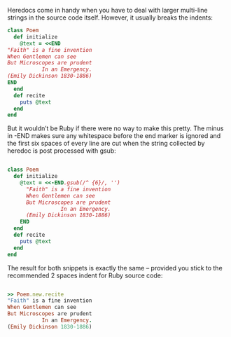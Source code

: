 Heredocs come in handy when you have to deal with larger multi-line strings in the source code itself. However, it usually breaks the indents:

```ruby
class Poem
  def initialize
    @text = <<END
"Faith" is a fine invention
When Gentlemen can see
But Microscopes are prudent
           In an Emergency.
(Emily Dickinson 1830-1886)
END
  end
  def recite
    puts @text
  end
end
```

But it wouldn’t be Ruby if there were no way to make this pretty. 
The minus in -END makes sure any whitespace before the end marker is ignored
and the first six spaces of every line are cut when the string collected
by heredoc is post processed with gsub:

```ruby

class Poem
  def initialize
    @text = <<-END.gsub(/^ {6}/, '')
      "Faith" is a fine invention
      When Gentlemen can see
      But Microscopes are prudent
                 In an Emergency.
      (Emily Dickinson 1830-1886)
    END
  end
  def recite
    puts @text
  end
end

```

The result for both snippets is exactly 
the same – provided you stick to the recommended 2 spaces indent for Ruby source code:

```ruby

>> Poem.new.recite
"Faith" is a fine invention
When Gentlemen can see
But Microscopes are prudent
           In an Emergency.
(Emily Dickinson 1830-1886)

```


